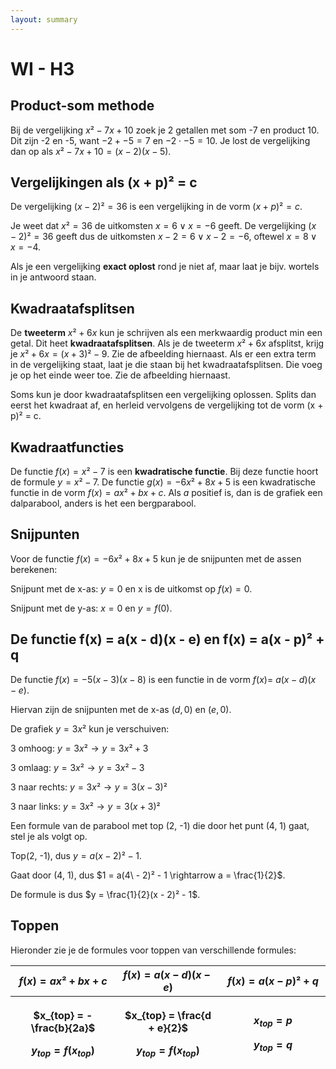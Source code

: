 ```yaml
---
layout: summary
---
```


# WI - H3

## Product-som methode

Bij de vergelijking $x² - 7x + 10$ zoek je 2 getallen met som -7 en product 10. Dit zijn -2 en -5, want $- 2 + - 5 = 7$ en $- 2 \cdot - 5 = 10$. Je lost de vergelijking dan op als $x² - 7x + 10 = (x - 2)(x - 5)$.

## Vergelijkingen als (x + p)² = c

De vergelijking $(x - 2)² = 36$ is een vergelijking in de vorm $(x + p)² = c$.

Je weet dat $x² = 36$ de uitkomsten $x = 6 \vee x = - 6$ geeft. De vergelijking $(x - 2)² = 36$ geeft dus de uitkomsten $x - 2 = 6 \vee x - 2 = - 6$, oftewel $x = 8 \vee x = - 4$.

Als je een vergelijking **exact oplost** rond je niet af, maar laat je bijv. wortels in je antwoord staan.

## Kwadraatafsplitsen

De **tweeterm** $x² + 6x$ kun je schrijven als een merkwaardig product min een getal. Dit heet **kwadraatafsplitsen**. Als je de tweeterm $x² + 6x$ afsplitst, krijg je $x² + 6x = (x + 3)² - 9$. Zie de afbeelding hiernaast. Als er een extra term in de vergelijking staat, laat je die staan bij het kwadraatafsplitsen. Die voeg je op het einde weer toe. Zie de afbeelding hiernaast.

Soms kun je door kwadraatafsplitsen een vergelijking oplossen. Splits dan eerst het kwadraat af, en herleid vervolgens de vergelijking tot de vorm (x + p)² = c.

## Kwadraatfuncties

De functie $f(x) = x² - 7$ is een **kwadratische functie**. Bij deze functie hoort de formule $y = x² - 7$. De functie $g(x) = - 6x² + 8x + 5$ is een kwadratische functie in de vorm $f(x) = ax² + bx + c$. Als $a$ positief is, dan is de grafiek een dalparabool, anders is het een bergparabool.

## Snijpunten

Voor de functie $f(x) = - 6x² + 8x + 5$ kun je de snijpunten met de assen berekenen:

Snijpunt met de x-as: $y = 0$ en x is de uitkomst op $f(x) = 0$.

Snijpunt met de y-as: $x = 0$ en $y = f(0)$.

## De functie f(x) = a(x - d)(x - e) en f(x) = a(x - p)² + q

De functie $f(x) = - 5(x - 3)(x - 8)$ is een functie in de vorm $f(x) = \ a(x - d)(x - e)$.

Hiervan zijn de snijpunten met de x-as $(d,0)$ en $(e,0)$.

De grafiek $y = 3x²$ kun je verschuiven:

3 omhoog: $y = 3x² \rightarrow y = 3x² + 3$

3 omlaag: $y = 3x² \rightarrow y = 3x² - 3$

3 naar rechts: $y = 3x² \rightarrow y = 3(x - 3)²$

3 naar links: $y = 3x² \rightarrow y = 3(x + 3)²$

Een formule van de parabool met top (2, -1) die door het punt (4, 1) gaat, stel je als volgt op.

Top(2, -1), dus $y = a(x - 2)² - 1$.

Gaat door (4, 1), dus $1 = a(4\  - 2)² - 1 \rightarrow a = \frac{1}{2}$.

De formule is dus $y = \frac{1}{2}(x - 2)² - 1$.

## Toppen

Hieronder zie je de formules voor toppen van verschillende formules:

<table>
<colgroup>
<col style="width: 33%" />
<col style="width: 33%" />
<col style="width: 33%" />
</colgroup>
<thead>
<tr>
<th style="text-align: center;"><span class="math inline"><em>f</em>(<em>x</em>) = <em>a</em><em>x</em>² + <em>b</em><em>x</em> + <em>c</em></span></th>
<th style="text-align: center;"><span class="math inline"><em>f</em>(<em>x</em>) = <em>a</em>(<em>x</em> − <em>d</em>)(<em>x</em> − <em>e</em>)</span></th>
<th style="text-align: center;"><span class="math inline"><em>f</em>(<em>x</em>) = <em>a</em>(<em>x</em> − <em>p</em>)² + <em>q</em></span></th>
</tr>
<tr>
<th style="text-align: center;"><p><span class="math inline">$x_{top} = - \frac{b}{2a}$</span></p>
<p><span class="math inline"><em>y</em><sub><em>t</em><em>o</em><em>p</em></sub> = <em>f</em>(<em>x</em><sub><em>t</em><em>o</em><em>p</em></sub>)</span></p></th>
<th style="text-align: center;"><p><span class="math inline">$x_{top} = \frac{d + e}{2}$</span></p>
<p><span class="math inline"><em>y</em><sub><em>t</em><em>o</em><em>p</em></sub> = <em>f</em>(<em>x</em><sub><em>t</em><em>o</em><em>p</em></sub>)</span></p></th>
<th style="text-align: center;"><p><span class="math inline"><em>x</em><sub><em>t</em><em>o</em><em>p</em></sub> = <em>p</em></span></p>
<p><span class="math inline"><em>y</em><sub><em>t</em><em>o</em><em>p</em></sub> = <em>q</em></span></p></th>
</tr>
</thead>
<tbody>
</tbody>
</table>
